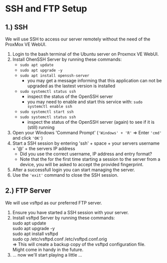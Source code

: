 SSH and FTP Setup
=================

1.) SSH
-------
We will use SSH to access our server remotely without the need of the ProxMox VE WebUI.
1. Login to the bash terminal of the Ubuntu server on Proxmox VE WebUI.
2. Install OhenSSH Server by running these commands:  
   - ```sudo apt update```
   - ```sudo apt upgrade -y```
   - ```sudo apt install openssh-server```
     - you may get a message informing that this application can not be upgraded as the lastest version is installed
   - ```sudo systemctl status ssh```
     - inspect the status of the OpenSSH server
     - you may need to enable and start this service with: ```sudo systemctl enable ssh```
   - ```sudo systemctl start ssh```
   - ```sudo systemctl status ssh```
     - inspect the status of the OpenSSH server (again) to see if it is (still) running
3. Open your Windows 'Command Prompt' (```'Windows' + 'R'``` => Enter ```'cmd'``` and click ```'OK'```)
4. Start a SSH session by entering 'ssh' + space + your servers username + '@' + the servers IP address
   - Did you use the correct username, IP address and entry format?
   - Note that the for the first time starting a session to the server from a device, you will be asked to accept the provided fingerprint.  
5. After a successfull login you can start managing the server.
6. Use the ```'exit'``` command to close the SSH session.  

   
2.) FTP Server
--------------
We will use vsftpd as our preferred FTP server.
1. Ensure you have started a SSH session with your server.
2. Install vsftpd Server by running these commands:  
   sudo apt update  
   sudo apt upgrade -y  
   sudo apt install vsftpd  
   sudo cp /etc/vsftpd.conf /etc/vsftpd.conf.orig  
   => This will create a backup copy of the vsftpd configuration file.  
      Might come in handy in the future.
3. ... now we'll start playing a little ...
    

